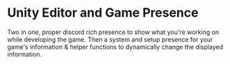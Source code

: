 # Unity Editor and Game Presence
 Two in one, proper discord rich presence to show what you're working on while developing the game. Then a system and setup presence for your game's information & helper functions to dynamically change the displayed information.
